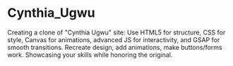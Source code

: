 # Cynthia_Ugwu
Creating a clone of "Cynthia Ugwu" site: Use HTML5 for structure, CSS for style, Canvas for animations, advanced JS for interactivity, and GSAP for smooth transitions. Recreate design, add animations, make buttons/forms work. Showcasing your skills while honoring the original.
